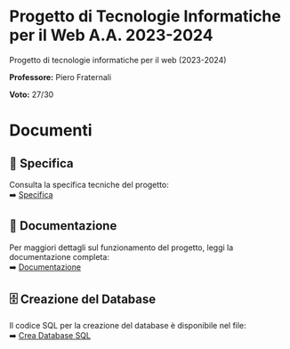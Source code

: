 # Progetto di Tecnologie Informatiche per il Web A.A. 2023-2024

Progetto di tecnologie informatiche per il web (2023-2024)  

**Professore:** Piero Fraternali  

**Voto:** 27/30

# Documenti
## 📜 Specifica
Consulta la specifica tecniche del progetto:  
➡️ [Specifica](https://github.com/SimoPolimi/TIW_2024/blob/master/Documents/Progetti_TIW_2023_2024.pdf)

## 📖 Documentazione
Per maggiori dettagli sul funzionamento del progetto, leggi la documentazione completa:  
➡️ [Documentazione](https://github.com/SimoPolimi/TIW_2024/blob/master/Documents/Documentazione_gallery.pdf)

## 🗄️ Creazione del Database
Il codice SQL per la creazione del database è disponibile nel file:  
➡️ [Crea Database SQL](https://github.com/SimoPolimi/TIW_2024/blob/master/db_progetto.sql)
